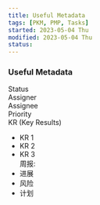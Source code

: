 ```yaml
---
title: Useful Metadata
tags: [PKM, PMP, Tasks]
started: 2023-05-04 Thu
modified: 2023-05-04 Thu
status: 
---
```

### Useful Metadata
Status  
Assigner  
Assignee  
Priority  
KR (Key Results)
- KR 1
- KR 2
- KR 3  
周报:
- 进展
- 风险
- 计划